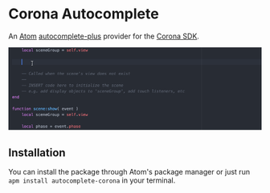 # Corona Autocomplete

An [Atom](https://atom.io) [autocomplete-plus](https://github.com/atom/autocomplete-plus) provider for the [Corona SDK](https://coronalabs.com/products/corona-sdk/).

![](https://raw.githubusercontent.com/coronalabs/CoronaSDK-AtomPlugin/master/demo.gif)

## Installation

You can install the package through Atom's package manager or just run `apm install autocomplete-corona` in your terminal.
